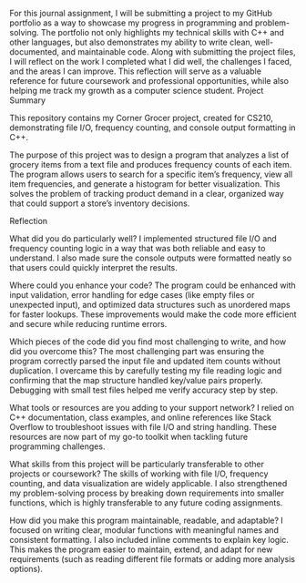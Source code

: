 For this journal assignment, I will be submitting a project to my GitHub portfolio as a way to showcase my progress in programming and problem-solving. The portfolio not only highlights my technical skills with C++ and other languages, but also demonstrates my ability to write clean, well-documented, and maintainable code. Along with submitting the project files, I will reflect on the work I completed what I did well, the challenges I faced, and the areas I can improve. This reflection will serve as a valuable reference for future coursework and professional opportunities, while also helping me track my growth as a computer science student.
Project Summary

This repository contains my Corner Grocer project, created for CS210, demonstrating file I/O, frequency counting, and console output formatting in C++.

The purpose of this project was to design a program that analyzes a list of grocery items from a text file and produces frequency counts of each item. The program allows users to search for a specific item’s frequency, view all item frequencies, and generate a histogram for better visualization. This solves the problem of tracking product demand in a clear, organized way that could support a store’s inventory decisions.

Reflection

What did you do particularly well?
I implemented structured file I/O and frequency counting logic in a way that was both reliable and easy to understand. I also made sure the console outputs were formatted neatly so that users could quickly interpret the results.

Where could you enhance your code?
The program could be enhanced with input validation, error handling for edge cases (like empty files or unexpected input), and optimized data structures such as unordered maps for faster lookups. These improvements would make the code more efficient and secure while reducing runtime errors.

Which pieces of the code did you find most challenging to write, and how did you overcome this?
The most challenging part was ensuring the program correctly parsed the input file and updated item counts without duplication. I overcame this by carefully testing my file reading logic and confirming that the map structure handled key/value pairs properly. Debugging with small test files helped me verify accuracy step by step.

What tools or resources are you adding to your support network?
I relied on C++ documentation, class examples, and online references like Stack Overflow to troubleshoot issues with file I/O and string handling. These resources are now part of my go-to toolkit when tackling future programming challenges.

What skills from this project will be particularly transferable to other projects or coursework?
The skills of working with file I/O, frequency counting, and data visualization are widely applicable. I also strengthened my problem-solving process by breaking down requirements into smaller functions, which is highly transferable to any future coding assignments.

How did you make this program maintainable, readable, and adaptable?
I focused on writing clear, modular functions with meaningful names and consistent formatting. I also included inline comments to explain key logic. This makes the program easier to maintain, extend, and adapt for new requirements (such as reading different file formats or adding more analysis options).

